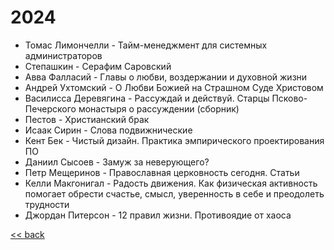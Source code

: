 # 2024

- Томас Лимончелли - Тайм-менеджмент для системных администраторов
- Степашкин - Серафим Саровский
- Авва Фалласий - Главы о любви, воздержании и духовной жизни
- Андрей Ухтомский - О Любви Божией на Страшном Суде Христовом
- Василисса Деревягина - Рассуждай и действуй. Старцы Псково-Печерского монастыря о рассуждении (сборник)
- Пестов - Христианский брак
- Исаак Сирин - Слова подвижнические
- Кент Бек - Чистый дизайн. Практика эмпирического проектирования ПО
- Даниил Сысоев - Замуж за неверующего?
- Петр Мещеринов - Православная церковность сегодня. Статьи
- Келли Макгонигал - Радость движения. Как физическая активность помогает обрести счастье, смысл, уверенность в себе и преодолеть трудности
- Джордан Питерсон - 12 правил жизни. Противоядие от хаоса

[<< back](README.md)
